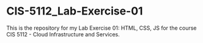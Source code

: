 # CIS-5112_Lab-Exercise-01
This is the repository for my Lab Exercise 01: HTML, CSS, JS for the course CIS 5112 - Cloud Infrastructure and Services.
